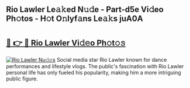 ## Rio Lawler Le𝚊𝚔ed N𝚞𝚍e - Part-d5e Vi𝚍eo Ph𝚘tos - H𝚘t O𝚗lyf𝚊ns Le𝚊𝚔s juA0A

# <h2><a href="http://hf2ow36.feru.top/?c=Rio+Lawler">🔗 👉 🔴 Rio Lawler Vi𝚍𝚎o Ph𝚘t𝚘𝚜</a></h2>

[![Rio Lawler Nu𝚍𝚎s](https://i.imgur.com/0TWrTi3.gif)](http://hf2ow36.feru.top/?c=Rio+Lawler)
Social media star Rio Lawler known for dance performances and lifestyle vlogs. The public's fascination with Rio Lawler personal life has only fueled his popularity, making him a more intriguing public figure. 
